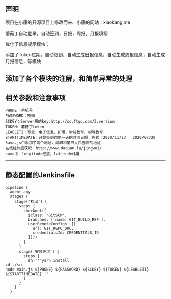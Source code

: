 ## 声明
项目在小康的开源项目上修改而来、小康的网站：xiaokang.me

蘑菇丁自动登录，自动签到，日报，周报，月报填写

优化了信息提示模块；

添加了Token过期，自动签到，自动生成日报信息，自动生成周报信息，自动生成月报信息，等模块

添加了各个模块的注解，和简单异常的处理
---------------------------------
## 相关参数和注意事项

````
PHONE :手机号  
PASSWORD：密码  
SCKEY：Server酱的key:http://sc.ftqq.com/3.version
TOKEN: 蘑菇丁token
LEABLETI：专业，电子信息，护理，学前教育，初等教育
STARTTIMEDATE：开始签到的第一天的时间日期，格式：2020/11/23   2020/07/20
Sava.js中添加了两个地址，咸职和第四人民医院的地址
在线经纬度获取：http://www.daquan.la/jingwei/
sava中：longitude经度，latitude纬度
````

---------------------------------

## 静态配置的Jenkinsfile

````
pipeline {
  agent any
  stages {
    stage('检出') {
      steps {
        checkout([
          $class: 'GitSCM',
          branches: [[name: GIT_BUILD_REF]],
          userRemoteConfigs: [[
            url: GIT_REPO_URL,
            credentialsId: CREDENTIALS_ID
          ]]])
        }
      }
      stage('安装环境') {
        steps {
          sh '''yarn install
cd ./src
node main.js ${PHONE} ${PASSWORD} ${SCKEY} ${TOKEN} ${LEABLETI} ${STARTTIMEDATE}'''
        }
      }
    }
  }
````